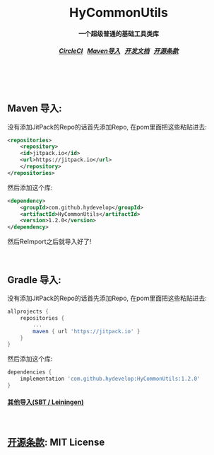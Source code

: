 <h1 align="center">
  <br>
  <br>
  HyCommonUtils
  <h4 align="center">
  一个超级普通的基础工具类库
  </h4>
  <h5 align="center">
<a href="https://circleci.com/gh/HyDevelop/HyCommonUtils">CircleCI</a>&nbsp;&nbsp;
<a href="#maven">Maven导入</a>&nbsp;&nbsp;
<a href="https://hydevelop.github.io/HyCommonUtils/">开发文档</a>&nbsp;&nbsp;
<a href="#license">开源条款</a>
</h5>
  <br>
  <br>
  <br>
</h1>


<a name="maven"></a>
Maven 导入:
--------

没有添加JitPack的Repo的话首先添加Repo, 在pom里面把这些粘贴进去:

```xml
<repositories>
    <repository>
    <id>jitpack.io</id>
    <url>https://jitpack.io</url>
    </repository>
</repositories>
```

然后添加这个库:

```xml
<dependency>
    <groupId>com.github.hydevelop</groupId>
    <artifactId>HyCommonUtils</artifactId>
    <version>1.2.0</version>
</dependency>
```

然后ReImport之后就导入好了!

<br>

<a name="gradle"></a>
Gradle 导入:
--------

没有添加JitPack的Repo的话首先添加Repo, 在pom里面把这些粘贴进去:

```gradle
allprojects {
    repositories {
        ...
        maven { url 'https://jitpack.io' }
    }
}
```

然后添加这个库:

```gradle
dependencies {
    implementation 'com.github.hydevelop:HyCommonUtils:1.2.0'
}
```

#### [其他导入(SBT / Leiningen)](https://jitpack.io/#hydevelop/HyCommonUtils/1.2.0)

<br>

<a name="license"></a>
[开源条款](https://github.com/HyDevelop/HyCommonUtils/blob/master/LICENSE): MIT License
--------
